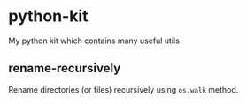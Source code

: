 # python-kit
My python kit which contains many useful utils

## rename-recursively
Rename directories (or files) recursively using `os.walk` method.
